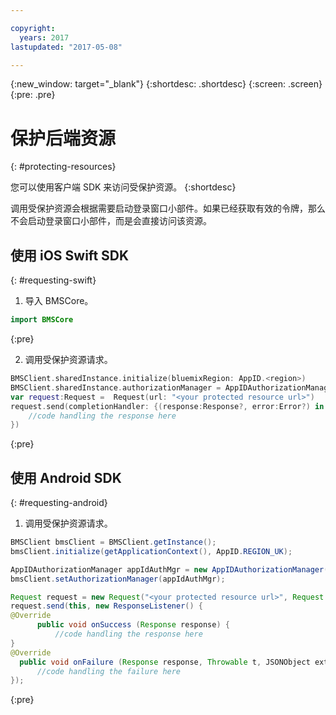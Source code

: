 ```yaml
---

copyright:
  years: 2017
lastupdated: "2017-05-08"

---
```


{:new_window: target="_blank"}
{:shortdesc: .shortdesc}
{:screen: .screen}
{:pre: .pre}

# 保护后端资源
{: #protecting-resources}

您可以使用客户端 SDK 来访问受保护资源。
{:shortdesc}

调用受保护资源会根据需要启动登录窗口小部件。如果已经获取有效的令牌，那么不会启动登录窗口小部件，而是会直接访问该资源。


## 使用 iOS Swift SDK
{: #requesting-swift}

1. 导入 BMSCore。

  ```swift
  import BMSCore
  ```
  {:pre}

2. 调用受保护资源请求。

  ```swift
  BMSClient.sharedInstance.initialize(bluemixRegion: AppID.<region>)
  BMSClient.sharedInstance.authorizationManager = AppIDAuthorizationManager(appid:AppID.sharedInstance)
  var request:Request =  Request(url: "<your protected resource url>")
  request.send(completionHandler: {(response:Response?, error:Error?) in
      //code handling the response here
  })
  ```
  {:pre}


## 使用 Android SDK
{: #requesting-android}

1. 调用受保护资源请求。

  ```java
  BMSClient bmsClient = BMSClient.getInstance();
  bmsClient.initialize(getApplicationContext(), AppID.REGION_UK);

  AppIDAuthorizationManager appIdAuthMgr = new AppIDAuthorizationManager(AppID.getInstance())
  bmsClient.setAuthorizationManager(appIdAuthMgr);

  Request request = new Request("<your protected resource url>", Request.GET);
  request.send(this, new ResponseListener() {
  @Override
		public void onSuccess (Response response) {
			//code handling the response here
  }
  @Override
	public void onFailure (Response response, Throwable t, JSONObject extendedInfo) {
		//code handling the failure here
  });
  ```
  {:pre}
